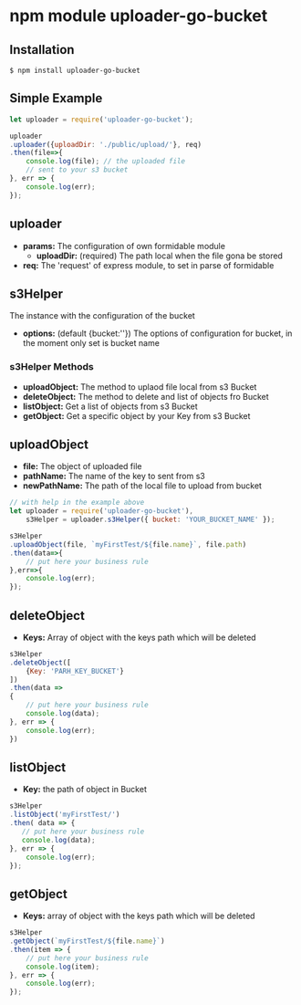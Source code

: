 # npm module uploader-go-bucket

## Installation
```
$ npm install uploader-go-bucket
```

## Simple Example
```javascript
let uploader = require('uploader-go-bucket');

uploader
.uploader({uploadDir: './public/upload/'}, req)
.then(file=>{
    console.log(file); // the uploaded file
    // sent to your s3 bucket
}, err => {
    console.log(err);
});
```

## uploader
* **params:** The configuration of own formidable module
   	* **uploadDir:** (required) The path local when the file gona be stored
* **req:** The 'request' of express module, to set in parse of formidable


## s3Helper
The instance with the configuration of the bucket

* **options:** (default {bucket:''}) The options of configuration for bucket, in the moment only set is bucket name

### s3Helper Methods
* **uploadObject:** The method to uplaod file local from s3 Bucket
* **deleteObject:** The method to delete and list of objects fro Bucket
* **listObject:**  Get a list of objects from s3 Bucket
* **getObject:** Get a specific object by your Key from s3 Bucket


## uploadObject
* **file:** The object of uploaded file
* **pathName:** The name of the key to sent from s3
* **newPathName:** The path of the local file to upload from bucket

```javascript
// with help in the example above
let uploader = require('uploader-go-bucket'),
    s3Helper = uploader.s3Helper({ bucket: 'YOUR_BUCKET_NAME' });

s3Helper
.uploadObject(file, `myFirstTest/${file.name}`, file.path)
.then(data=>{
    // put here your business rule
},err=>{
    console.log(err);
});
```

## deleteObject
* **Keys:** Array of object with the keys path which will be deleted

```javascript
s3Helper
.deleteObject([
    {Key: 'PARH_KEY_BUCKET'}
])
.then(data =>
{
    // put here your business rule
    console.log(data);
}, err => {
    console.log(err);
})
```
## listObject
* **Key:** the path of object in Bucket

```javascript
s3Helper
.listObject('myFirstTest/')
.then( data => {
   // put here your business rule
   console.log(data);
}, err => {
    console.log(err);
});
```

## getObject
* **Keys:** array of object with the keys path which will be deleted

```javascript
s3Helper
.getObject(`myFirstTest/${file.name}`)
.then(item => {
    // put here your business rule
    console.log(item);
}, err => {
    console.log(err);
});
```
